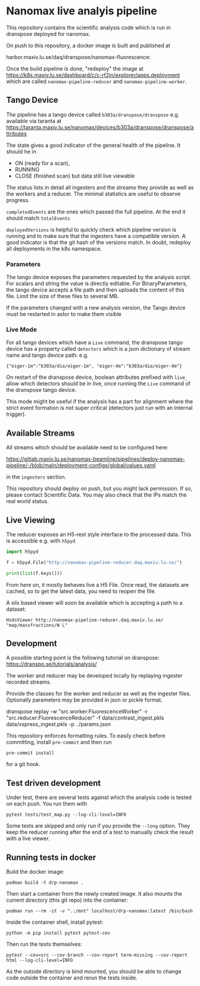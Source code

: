 # Nanomax live analyis pipeline

This repository contains the scientific analysis code which is run in dranspose deployed for nanomax.

On push to this repository, a docker image is built and published at

harbor.maxiv.lu.se/daq/dranspose/nanomax-fluorescence:<branch name>

Once the build pipeline is done, "redeploy" the image at
https://k8s.maxiv.lu.se/dashboard/c/c-rf2jn/explorer/apps.deployment
which are called `nanomax-pipeline-reducer` and `nanomax-pipeline-worker`.

## Tango Device

The pipeline has a tango device called `b303a/dranspose/dranspose` e.g. available via taranta at
https://taranta.maxiv.lu.se/nanomax/devices/b303a/dranspose/dranspose/attributes

The state gives a good indicator of the general health of the pipeline. It should he in
* ON (ready for a scan),
* RUNNING
* CLOSE (finished scan) but data still live viewable

The status lists in detail all ingesters and the streams they provide as well as the workers and a reducer.
The minimal statistics are useful to observe progress.

`completedEvents` are the ones which passed the full pipeline. At the end it should match `totalEvents`

`deployedVersions` is helpful to quickly check which pipeline version is running and to make sure that the ingesters have a compatible version.
A good indicator is that the git hash of the versions match. In doubt, redeploy all deployments in the k8s namespace.

### Parameters

The tango device exposes the parameters requested by the analysis script. For scalars and string the value is directly editable.
For BinaryParameters, the tango device accepts a file path and then uploads the content of this file. Limit the size of these files to several MB.

If the parameters changed with a new analysis version, the Tango device must be restarted in astor to make them visible

### Live Mode

For all tango devices which have a `Live` command, the dranspose tango device has a property called `detectors` which is a
json dictionary of stream name and tango device path: e.g.

    {"eiger-1m":"b303a/dia/eiger-1m", "eiger-4m":"b303a/dia/eiger-4m"}

On restart of the dranspose device, boolean attributes prefixed with `live_` allow which detectors should be in live, once running the `Live` command of the dranspose tango device.

This mode might be useful if the analysis has a part for alignment where the strict event formation is not super critical (detectors just run with an internal trigger).

## Available Streams

All streams which should be available need to be configured here:

https://gitlab.maxiv.lu.se/nanomax-beamline/pipelines/deploy-nanomax-pipeline/-/blob/main/deployment-configs/global/values.yaml

in the `ingesters` section.

This repository should deploy on push, but you might lack permission. If so, please contact Scientific Data.
You may also check that the IPs match the real world status.

## Live Viewing

The reducer exposes an H5-rest style interface to the processed data. This is accessible e.g. with `h5pyd`

```python
import h5pyd

f = h5pyd.File("http://nanomax-pipeline-reducer.daq.maxiv.lu.se/")

print(list(f.keys()))
```
From here on, it mostly behaves live a H5 File. Once read, the datasets are cached, so to get the latest data, you need to reopen the file.


A silx based viewer will soon be available which is accepting a path to a dataset:

    HsdsViewer http://nanomax-pipeline-reducer.daq.maxiv.lu.se/ "map/massfractions/W L"

## Development

A possible starting point is the following tutorial on dranspose:
https://dranspo.se/tutorials/analysis/

The worker and reducer may be developed locally by replaying ingester recorded streams.

Provide the classes for the worker and reducer as well as the ingester files.
Optionally parameters may be provided in json or pickle format.

   dranspose replay -w "src.worker:FluorescenceWorker" -r "src.reducer:FluorescenceReducer" -f data/contrast_ingest.pkls data/xspress_ingest.pkls -p ../params.json

This repository enforces formatting rules. To easily check before committing, install `pre-commit` and then run

    pre-commit install

for a git hook.

## Test driven development

Under test, there are several tests against which the analysis code is tested on each push.
You run them with

    pytest tests/test_map.py --log-cli-level=INFO

Some tests are skipped and only run if you provide the `--long` option. They keep the reducer running after the end of a test to manually check the result with a live viewer.


## Running tests in docker

Build the docker image:

    podman build -t drp-nanomax .
    
Then start a container from the newly created image. It also mounts the current directory (this git repo) into the container:

    podman run --rm -it -v ".:/mnt" localhost/drp-nanomax:latest /bin/bash

Inside the container shell, install pytest:

    python -m pip install pytest pytest-cov
    
Then run the tests themselves:

    pytest --cov=src --cov-branch --cov-report term-missing --cov-report html --log-cli-level=INFO
    
As the outside directory is bind mounted, you should be able to change code outside the container and rerun the tests inside.
